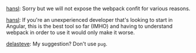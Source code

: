 [hansl](https://github.com/angular/angular-cli/issues/1656#issuecomment-239366723):
Sorry but we will not expose the webpack confit for various reasons.

[hansl](https://github.com/angular/angular-cli/issues/1656#issuecomment-240171375):
If you're an unexperienced developer that's looking to start in Angular, this is the best tool so far (IMHO) and having to understand webpack in order to use it would only make it worse.

[delasteve](https://github.com/angular/angular-cli/issues/6085#issuecomment-297748462):
My suggestion? Don't use `pug`.
